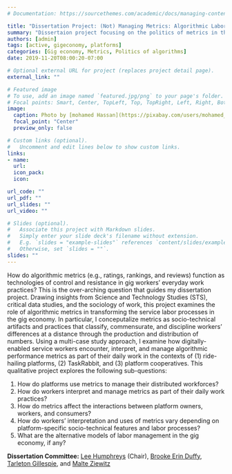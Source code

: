 ```yaml
---
# Documentation: https://sourcethemes.com/academic/docs/managing-content/

title: "Dissertation Project: (Not) Managing Metrics: Algorithmic Labor Control and Resistance in the Gig Economy"
summary: "Dissertaion project focusing on the politics of metrics in the gig economy"
authors: [admin]
tags: [active, gigeconomy, platforms]
categories: [Gig economy, Metrics, Politics of algorithms]
date: 2019-11-20T08:00:20-07:00

# Optional external URL for project (replaces project detail page).
external_link: ""

# Featured image
# To use, add an image named `featured.jpg/png` to your page's folder.
# Focal points: Smart, Center, TopLeft, Top, TopRight, Left, Right, BottomLeft, Bottom, BottomRight.
image:
  caption: Photo by [mohamed Hassan](https://pixabay.com/users/mohamed_hassan-5229782/?utm_source=link-attribution&utm_medium=referral&utm_campaign=image&utm_content=3024488) on [Pixabay] (https://pixabay.com/?utm_source=link-attribution&utm_medium=referral&utm_campaign=image&utm_content=3024488)
  focal_point: "Center"
  preview_only: false

# Custom links (optional).
#   Uncomment and edit lines below to show custom links.
links:
- name: 
  url: 
  icon_pack: 
  icon: 

url_code: ""
url_pdf: ""
url_slides: ""
url_video: ""

# Slides (optional).
#   Associate this project with Markdown slides.
#   Simply enter your slide deck's filename without extension.
#   E.g. `slides = "example-slides"` references `content/slides/example-slides.md`.
#   Otherwise, set `slides = ""`.
slides: ""
---
```


How do algorithmic metrics (e.g., ratings, rankings, and reviews) function as technologies of control and resistance in gig workers’ everyday work practices? This is the over-arching question that guides my dissertation project. Drawing insights from Science and Technology Studies (STS), critical data studies, and the sociology of work, this project examines the role of algorithmic metrics in transforming the service labor processes in the gig economy. In particular, I conceputalize metrics as socio-technical artifacts and practices that classify, commensurate, and discipline workers’ differences at a distance through the production and distribution of numbers. Using a multi-case study approach, I examine how digitally-enabled service workers encounter, interpret, and manage algorithmic performance metrics as part of their daily work in the contexts of (1) ride-hailing platforms, (2) TaskRabbit, and (3) platform cooperatives. This qualitative project explores the following sub-questions:

1. How do platforms use metrics to manage their distributed workforces? 
2. How do workers interpret and manage metrics as part of their daily work practices? 
3. How do metrics affect the interactions between platform owners, workers, and consumers? 
4. How do workers’ interpretation and uses of metrics vary depending on platform-specific socio-technical features and labor processes? 
5. What are the alternative models of labor management in the gig economy, if any?


**Dissertation Committee:** [Lee Humphreys](http://blogs.cornell.edu/humphreys/) (Chair), [Brooke Erin Duffy](https://www.brookeduffy.com/), [Tarleton Gillespie](http://www.tarletongillespie.org/), and [Malte Ziewitz](https://zwtz.org/)

